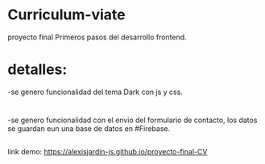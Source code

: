 ﻿# Curriculum-viate
 proyecto final Primeros pasos del desarrollo frontend.
 # detalles:
 -se genero funcionalidad del tema Dark con js y css.
 #
 -se genero funcionalidad con el envio del formulario de contacto, los datos se guardan eun una base de datos en #Firebase.
 ##
 link demo: https://alexisjardin-js.github.io/proyecto-final-CV
